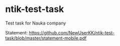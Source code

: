 # ntik-test-task
Test task for Nauka company

Statement: https://github.com/NewUserKK/ntik-test-task/blob/master/statement-mobile.pdf
